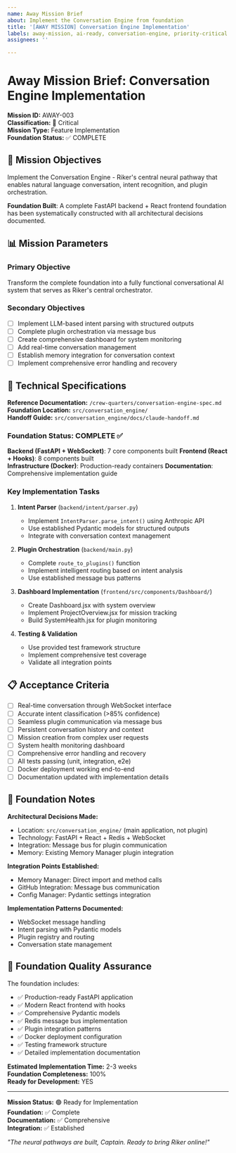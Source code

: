 ```yaml
---
name: Away Mission Brief
about: Implement the Conversation Engine from foundation
title: '[AWAY MISSION] Conversation Engine Implementation'
labels: away-mission, ai-ready, conversation-engine, priority-critical
assignees: ''

---
```


# Away Mission Brief: Conversation Engine Implementation

**Mission ID:** AWAY-003  
**Classification:** 🔴 Critical  
**Mission Type:** Feature Implementation  
**Foundation Status:** ✅ COMPLETE

## 🎯 Mission Objectives

Implement the Conversation Engine - Riker's central neural pathway that enables natural language conversation, intent recognition, and plugin orchestration.

**Foundation Built**: A complete FastAPI backend + React frontend foundation has been systematically constructed with all architectural decisions documented.

## 📊 Mission Parameters

### Primary Objective
Transform the complete foundation into a fully functional conversational AI system that serves as Riker's central orchestrator.

### Secondary Objectives
- [ ] Implement LLM-based intent parsing with structured outputs
- [ ] Complete plugin orchestration via message bus
- [ ] Create comprehensive dashboard for system monitoring
- [ ] Add real-time conversation management
- [ ] Establish memory integration for conversation context
- [ ] Implement comprehensive error handling and recovery

## 🔧 Technical Specifications

**Reference Documentation:** `/crew-quarters/conversation-engine-spec.md`  
**Foundation Location:** `src/conversation_engine/`  
**Handoff Guide:** `src/conversation_engine/docs/claude-handoff.md`

### Foundation Status: COMPLETE ✅

**Backend (FastAPI + WebSocket)**: 7 core components built
**Frontend (React + Hooks)**: 8 components built  
**Infrastructure (Docker)**: Production-ready containers
**Documentation**: Comprehensive implementation guide

### Key Implementation Tasks

1. **Intent Parser** (`backend/intent/parser.py`)
   - Implement `IntentParser.parse_intent()` using Anthropic API
   - Use established Pydantic models for structured outputs
   - Integrate with conversation context management

2. **Plugin Orchestration** (`backend/main.py`)
   - Complete `route_to_plugins()` function
   - Implement intelligent routing based on intent analysis
   - Use established message bus patterns

3. **Dashboard Implementation** (`frontend/src/components/Dashboard/`)
   - Create Dashboard.jsx with system overview
   - Implement ProjectOverview.jsx for mission tracking
   - Build SystemHealth.jsx for plugin monitoring

4. **Testing & Validation**
   - Use provided test framework structure
   - Implement comprehensive test coverage
   - Validate all integration points

## 📋 Acceptance Criteria

- [ ] Real-time conversation through WebSocket interface
- [ ] Accurate intent classification (>85% confidence)
- [ ] Seamless plugin communication via message bus
- [ ] Persistent conversation history and context
- [ ] Mission creation from complex user requests
- [ ] System health monitoring dashboard
- [ ] Comprehensive error handling and recovery
- [ ] All tests passing (unit, integration, e2e)
- [ ] Docker deployment working end-to-end
- [ ] Documentation updated with implementation details

## 💬 Foundation Notes

**Architectural Decisions Made:**
- Location: `src/conversation_engine/` (main application, not plugin)
- Technology: FastAPI + React + Redis + WebSocket
- Integration: Message bus for plugin communication
- Memory: Existing Memory Manager plugin integration

**Integration Points Established:**
- Memory Manager: Direct import and method calls
- GitHub Integration: Message bus communication
- Config Manager: Pydantic settings integration

**Implementation Patterns Documented:**
- WebSocket message handling
- Intent parsing with Pydantic models
- Plugin registry and routing
- Conversation state management

## 🚀 Foundation Quality Assurance

The foundation includes:
- ✅ Production-ready FastAPI application
- ✅ Modern React frontend with hooks
- ✅ Comprehensive Pydantic models
- ✅ Redis message bus implementation
- ✅ Plugin integration patterns
- ✅ Docker deployment configuration
- ✅ Testing framework structure
- ✅ Detailed implementation documentation

**Estimated Implementation Time:** 2-3 weeks  
**Foundation Completeness:** 100%  
**Ready for Development:** YES

---

**Mission Status:** 🟢 Ready for Implementation  
**Foundation:** ✅ Complete  
**Documentation:** ✅ Comprehensive  
**Integration:** ✅ Established

*"The neural pathways are built, Captain. Ready to bring Riker online!"*